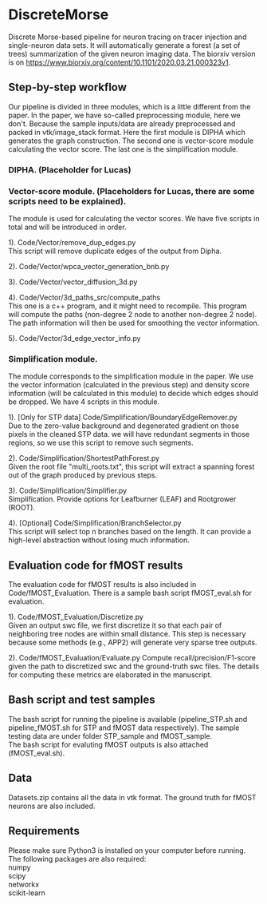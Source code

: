 # DiscreteMorse
Discrete Morse-based pipeline for neuron tracing on tracer injection and single-neuron data sets. It will automatically generate a forest (a set of trees) summarization of the given neuron imaging data. The biorxiv version is on https://www.biorxiv.org/content/10.1101/2020.03.21.000323v1. 

## Step-by-step workflow

Our pipeline is divided in three modules, which is a little different from the paper. In the paper, we have so-called preprocessing module, here we don't. Because the sample inputs/data are already preprocessed and packed in vtk/image_stack format. Here the first module is DIPHA which generates the graph construction. The second one is vector-score module calculating the vector score. The last one is the simplification module.

### DIPHA. (Placeholder for Lucas)




### Vector-score module. (Placeholders for Lucas, there are some scripts need to be explained).
The module is used for calculating the vector scores. We have five scripts in total and will be introduced in order.

1). Code/Vector/remove_dup_edges.py  
This script will remove duplicate edges of the output from Dipha.

2). Code/Vector/wpca_vector_generation_bnb.py

3). Code/Vector/vector_diffusion_3d.py

4). Code/Vector/3d_paths_src/compute_paths  
This one is a c++ program, and it might need to recompile. This program will compute the paths (non-degree 2 node to another non-degree 2 node). The path information will then be used for smoothing the vector information.

5). Code/Vector/3d_edge_vector_info.py

### Simplification module.
The module corresponds to the simplification module in the paper. We use the vector information (calculated in the previous step) and density score information (will be calculated in this module) to decide which edges should be dropped. We have 4 scripts in this module.

1). [Only for STP data] Code/Simplification/BoundaryEdgeRemover.py  
Due to the zero-value background and degenerated gradient on those pixels in the cleaned STP data. we will have redundant segments in those regions, so we use this script to remove such segments.

2). Code/Simplification/ShortestPathForest.py  
Given the root file "multi_roots.txt", this script will extract a spanning forest out of the graph produced by previous steps.

3). Code/Simplification/Simplifier.py  
Simplification. Provide options for Leafburner (LEAF) and Rootgrower (ROOT).

4). [Optional]  Code/Simplification/BranchSelector.py  
This script will select top n branches based on the length. It can provide a high-level abstraction without losing much information.

## Evaluation code for fMOST results
The evaluation code for fMOST results is also included in Code/fMOST_Evaluation. There is a sample bash script fMOST_eval.sh for evaluation.  

1). Code/fMOST_Evaluation/Discretize.py  
Given an output swc file, we first discretize it so that each pair of neighboring tree nodes are within small distance. This step is necessary because some methods (e.g., APP2) will generate very sparse tree outputs.

2). Code/fMOST_Evaluation/Evaluate.py
Compute recall/precision/F1-score given the path to discretized swc and the ground-truth swc files. The details for computing these metrics are elaborated in the manuscript.

## Bash script and test samples
The bash script for running the pipeline is available (pipeline_STP.sh and pipeline_fMOST.sh for STP and fMOST data respectively). The sample testing data are under folder STP_sample and fMOST_sample.  
The bash script for evaluting fMOST outputs is also attached (fMOST_eval.sh).

## Data
Datasets.zip contains all the data in vtk format. The ground truth for fMOST neurons are also included.

## Requirements
Please make sure Python3 is installed on your computer before running.
The following packages are also required:  
numpy  
scipy  
networkx  
scikit-learn  
